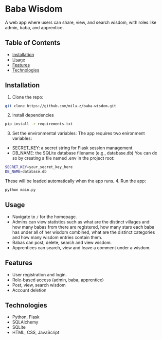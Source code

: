 # Baba Wisdom

A web app where users can share, view, and search wisdom, with roles like admin, baba, and apprentice.

## Table of Contents 
- [Installation](#installation)
- [Usage](#usage)
- [Features](#features)
- [Technologies](#technologies)

## Installation
1. Clone the repo:
```bash
git clone https://github.com/mila-z/baba-wisdom.git
```
2. Install dependencies
```bash
pip install -r requirements.txt
```
3. Set the environmental variables:
The app requires two enironment variables:
- SECRET_KEY: a secret string for Flask session management
- DB_NAME: the SQLite database filename (e.g., database.db)
You can do so by creating a file named .env in the project root:
```bash
SECRET_KEY=your_secret_key_here
DB_NAME=database.db
```
These will be loaded automatically when the app runs.
4. Run the app:
```bash
python main.py
```

## Usage
- Navigate to `/` for the homepage.
- Admins can view statistics such as what are the distinct villages and how many babas from there are registered, how many stars each baba has under all of her wisdom combined, what are the distinct categories and how many wisdom entries contain them.
- Babas can post, delete, search and view wisdom.
- Apprentices can search, view and leave a comment under a wisdom.

## Features 
- User registration and login.
- Role-based access (admin, baba, apprentice)
- Post, view, search wisdom
- Account deletion

## Technologies
- Python, Flask
- SQLAlchemy
- SQLite
- HTML, CSS, JavaScript